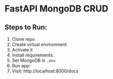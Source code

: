 # FastAPI MongoDB CRUD

## Steps to Run:
1. Clone repo
2. Create virtual environment
3. Activate it
4. Install requirements:
5. Set MongoDB in `.env`
6. Run app:
7. Visit: http://localhost:8000/docs
